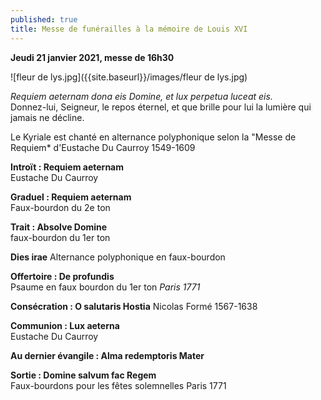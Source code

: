 ```yaml
---
published: true
title: Messe de funérailles à la mémoire de Louis XVI
---
```

**Jeudi 21 janvier 2021, messe de 16h30**  

![fleur de lys.jpg]({{site.baseurl}}/images/fleur de lys.jpg)


*Requiem aeternam dona eis Domine, et lux perpetua luceat eis.*  
Donnez-lui, Seigneur, le repos éternel, et que brille pour lui la lumière qui jamais ne décline.

Le Kyriale est chanté en alternance polyphonique selon la "Messe de Requiem* d'Eustache Du Caurroy 1549-1609

**Introït : Requiem aeternam**  
Eustache Du Caurroy

**Graduel : Requiem aeternam**  
Faux-bourdon du 2e ton

**Trait : Absolve Domine**  
faux-bourdon du 1er ton

**Dies irae**
Alternance polyphonique en faux-bourdon

**Offertoire : De profundis**  
Psaume en faux bourdon du 1er ton *Paris 1771*

**Consécration : O salutaris Hostia**
Nicolas Formé 1567-1638

**Communion : Lux aeterna**  
Eustache Du Caurroy

**Au dernier évangile : Alma redemptoris Mater**

**Sortie : Domine salvum fac Regem**  
Faux-bourdons pour les fêtes solemnelles Paris 1771

